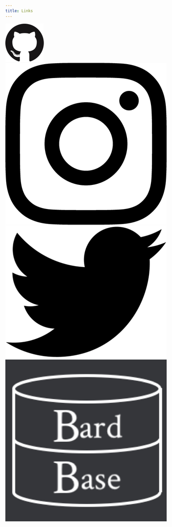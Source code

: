 ```yaml
---
title: Links 
---
```


<div class="middle">


<div class='icons'>
<a href='https://github.com/AtlasCommaJ'><img src="/assets/images/github.png" alt="github icon"/></a>
<a href='https://instagram.com/atlas.at.last'><img src="/assets/images/instagram.png" alt="instagram icon"/></a>
<a href='https://twitter.com/AlasJetsam'><img src="/assets/images/twitter.png" alt="twitter icon"/></a>
<a href='https://bardbase.com'><img src="/assets/images/bardbase.png" alt=bardbase icon"/></a>
</div>

</div>

